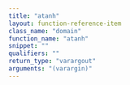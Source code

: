 ```yaml
---
title: "atanh"
layout: function-reference-item
class_name: "domain"
function_name: "atanh"
snippet: ""
qualifiers: ""
return_type: "varargout"
arguments: "(varargin)"
---
```


<pre class="help-text"></pre>